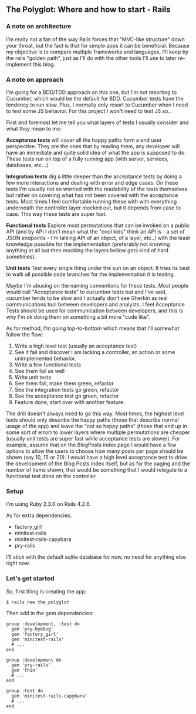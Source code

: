 ## The Polyglot: Where and how to start - Rails

### A note on architecture

I'm really not a fan of the way Rails forces that "MVC-like structure" down your throat, but the fact is that for simple apps it can be beneficial.
Because my objective is to compare multiple frameworks and languages, I'll keep by the rails "golden path", just as I'll do with the other tools I'll use to later re-implement this blog.

### A note on approach

I'm going for a BDD/TDD approach on this one, but I'm not resorting to Cucumber, which would be the default for BDD.
Cucumber tests have the tendency to run slow. Plus, I normally only resort to Cucumber when I need to test some JS behavior. For this project I won't need to test JS so..

First and foremost let me tell you what layers of tests I usually consider and what they mean to me:

**Acceptance tests** will cover all the happy paths form a end user perspective. They are the ones that by reading them, any developer will have an immediate and quite solid idea of what the app is supposed to do. These tests run on top of a fully running app (with server, services, databases, etc...)

**Integration tests** dig a little deeper than the acceptance tests by doing a few more interactions and dealing with error and edge cases. On these tests I'm usually not so worried with the readability of the tests themselves but rather on covering what has not been covered with the acceptance tests. Most times I feel comfortable running these with with everything underneath the controller layer mocked out, but it depends from case to case. This way these tests are super fast.

**Functional tests** Explore most permutations that can be invoked on a public API (and by API I don't mean what the "cool kids" think an API is - a set of JSON endpoints - I'm talking API of an object, of a layer, etc..) with the least knowledge possible for the implementation (preferably not knowing anything at all but then mocking the layers bellow gets kind of hard sometimes).

**Unit tests** Test every single thing under the sun on an object. It tries its best to walk all possible code branches for the implementation it is testing.


Maybe I'm abusing on the naming conventions for these tests. Most people would call "Acceptance tests" to cucumber tests but and I've said, cucumber tends to be slow and I actually don't see Gherkin as real communications tool between developers and analysts. I feel Acceptance Tests should be used for communication between developers, and this is why I'm ok doing them on something a bit more "code like".


As for method, I'm going top-to-bottom which means that I'll somewhat follow the flow:

1. Write a high level test (usually an acceptance test)
2. See it fail and discover I am lacking a controller, an action or some unimplemented behavior.
3. Write a few functional tests
4. See them fail as well
5. Write unit tests
6. See them fail, make them green, refactor
7. See the integration tests go green, refactor
8. See the acceptance test go green, refactor
9. Feature done, start over with another feature.


The drill doesn't always need to go this way. Most times, the highest level tests should only describe the happy paths (those that describe normal usage of the app) and leave the "not so happy paths" (those that end up in some sort of error) to lower layers where multiple permutations are cheaper (usually unit tests are super fast while acceptance tests are slower).
For example, assume that on the BlogPosts index page I would have a few options to allow the users to choose how many posts per page should be shown (say 10, 15 or 20). I would have a high level acceptance test to drive the development of the Blog Posts index itself, but as for the paging and the number of items shown, that would be something that I would relegate to a functional test done on the controller.


### Setup

I'm using Ruby 2.3.0 on Rails 4.2.6.

As for extra dependencies:

* factory\_girl
* minitest-rails
* minitest-rails-capybara
* pry-rails

I'll stick with the default sqlite database for now, no need for anything else right now.

### Let's get started

So, first thing is creating the app:

```
$ rails new the_polyglot
```

Then add in the gem dependencies:

```
group :development, :test do
  gem 'pry-byebug'
  gem 'factory_girl'
  gem 'minitest-rails'
  # ...
end

group :development do
  gem 'pry-rails'
  gem 'thin'
  # ...
end

group :test do
  gem 'minitest-rails-capybara'
  # ...
end
```


